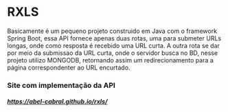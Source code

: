 <h1>RXLS</h1>
<p>Basicamente é um pequeno projeto construido em Java com o framework Spring Boot, essa API fornece apenas duas rotas, uma para submeter URLs longas, onde como resposta é recebido uma URL curta. A outra rota se dar por meio da submissao da URL curta, onde o servidor busca no BD, nesse projeto utilizo MONGODB, retornando assim um redirecionamento para a página correspondenter ao URL encurtado.</p>

<h3>Site com implementação da API</h3>
<h5><a href="https://abel-cabral.github.io/rxls/">https://abel-cabral.github.io/rxls/</a></h5>

